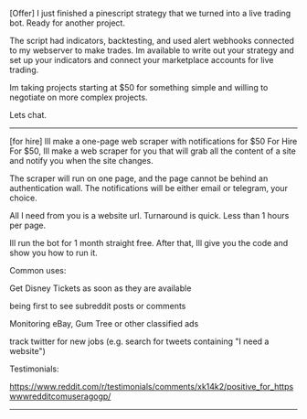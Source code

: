 [Offer] I just finished a pinescript strategy that we turned into a live trading bot. Ready for another project.

The script had indicators, backtesting, and used alert webhooks connected to my webserver to make trades. Im available to write out your strategy and set up your indicators and connect your marketplace accounts for live trading.

Im taking projects starting at $50 for something simple and willing to negotiate on more complex projects.

Lets chat.

---

[for hire] Ill make a one-page web scraper with notifications for $50
For Hire
For $50, Ill make a web scraper for you that will grab all the content of a site and notify you when the site changes.

The scraper will run on one page, and the page cannot be behind an authentication wall. The notifications will be either email or telegram, your choice.

All I need from you is a website url. Turnaround is quick. Less than 1 hours per page.

Ill run the bot for 1 month straight free. After that, Ill give you the code and show you how to run it.

Common uses:

Get Disney Tickets as soon as they are available

being first to see subreddit posts or comments

Monitoring eBay, Gum Tree or other classified ads

track twitter for new jobs (e.g. search for tweets containing "I need a website")

Testimonials:

https://www.reddit.com/r/testimonials/comments/xk14k2/positive_for_httpswwwredditcomuseragogp/

---
